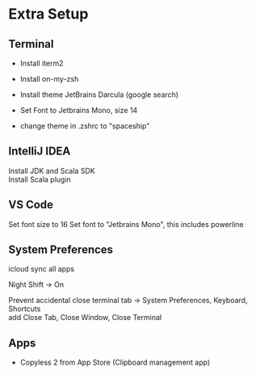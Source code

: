 # Extra Setup

## Terminal

 - Install iterm2
 
 - Install on-my-zsh

 - Install theme JetBrains Darcula (google search)

 - Set Font to Jetbrains Mono, size 14
 
 - change theme in .zshrc to "spaceship"

## IntelliJ IDEA
Install JDK and Scala SDK \
Install Scala plugin

## VS Code
Set font size to 16
Set font to "Jetbrains Mono", this includes powerline


## System Preferences
icloud sync all apps

Night Shift -> On

Prevent accidental close terminal tab -> System Preferences, Keyboard, Shortcuts\
add Close Tab, Close Window, Close Terminal


## Apps
- Copyless 2 from App Store (Clipboard management app)

